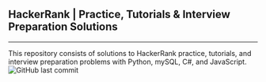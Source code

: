 **HackerRank | Practice, Tutorials & Interview Preparation Solutions**
----------------------------
----------------------------
This repository consists of solutions to HackerRank practice, tutorials, and interview preparation problems with Python, mySQL, C#, and JavaScript.
![GitHub last commit](https://img.shields.io/github/last-commit/sanskritilakhmani/Hackerrank)




